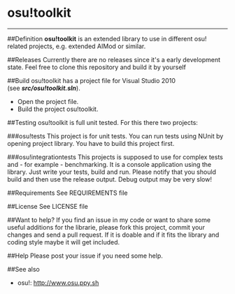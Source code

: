 # osu!toolkit
---
##Definition
**osu!toolkit** is an extended library to use in different osu! related projects, e.g. extended AIMod or similar.

##Releases
Currently there are no releases since it's a early development state.
Feel free to clone this repository and build it by yourself

##Build
osu!toolkit has a project file for Visual Studio 2010 (see ***src/osu!toolkit.sln***).

* Open the project file.
* Build the project osu!toolkit.

##Testing
osu!toolkit is full unit tested. For this there two projects:

###osu!tests
This project is for unit tests. You can run tests using NUnit by opening project library. You have to build this project first.

###osu!integrationtests
This projects is supposed to use for complex tests and - for example - benchmarking. It is a console application using the library. Just write your tests, build and run. 
Please notify that you should build and then use the release output. Debug output may be very slow!

##Requirements
See REQUIREMENTS file

##License
See LICENSE file

##Want to help?
If you find an issue in my code or want to share some useful additions for the librarie, please fork this project, commit your changes and send a pull request.
If it is doable and if it fits the library and coding style maybe it will get included.

##Help
Please post your issue if you need some help.

##See also
* osu!: http://www.osu.ppy.sh